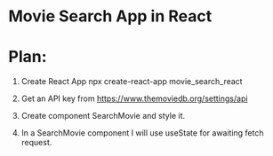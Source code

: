 # Movie Search App in React

# Plan:
1. Create React App
npx create-react-app movie_search_react

2. Get an API key from https://www.themoviedb.org/settings/api

3. Create component SearchMovie and style it.

4. In a SearchMovie component I will use useState for awaiting fetch request.